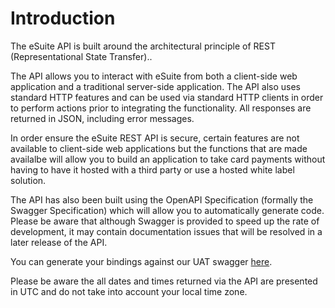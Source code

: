 # Introduction

The eSuite API is built around the architectural principle of REST (Representational State Transfer)..

The API allows you to interact with eSuite from both a client-side web application and a traditional server-side application. The API also uses standard HTTP features and can be used via standard HTTP clients in order to perform actions prior to integrating the functionality. All responses are returned in JSON, including error messages. 

In order ensure the eSuite REST API is secure, certain features are not available to client-side web applications but the functions that are made availalbe will allow you to build an application to take card payments without having to have it hosted with a third party or use a hosted white label solution.

The API has also been built using the OpenAPI Specification (formally the Swagger Specification) which will allow you to automatically generate code. Please be aware that although Swagger is provided to speed up the rate of development, it may contain documentation issues that will be resolved in a later release of the API.

You can generate your bindings against our UAT swagger [here](https://uat.mppglobal.com:443/swagger/docs/9).

<aside class="info">Please be aware the all dates and times returned via the API are presented in UTC and do not take into account your local time zone.</aside>